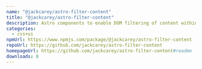 ```yaml
---
name: "@jackcarey/astro-filter-content"
title: "@jackcarey/astro-filter-content"
description: Astro components to enable DOM filtering of content within a page.
categories:
  - css+ui
npmUrl: https://www.npmjs.com/package/@jackcarey/astro-filter-content
repoUrl: https://github.com/jackcarey/astro-filter-content
homepageUrl: https://github.com/jackcarey/astro-filter-content#readme
downloads: 8
---
```

